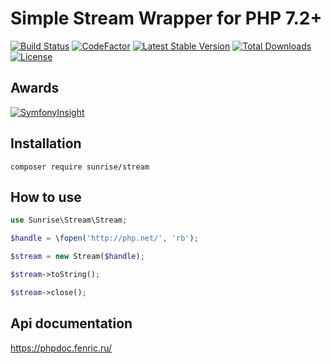 # Simple Stream Wrapper for PHP 7.2+

[![Build Status](https://api.travis-ci.com/sunrise-php/stream.svg?branch=master)](https://travis-ci.com/sunrise-php/stream)
[![CodeFactor](https://www.codefactor.io/repository/github/sunrise-php/stream/badge)](https://www.codefactor.io/repository/github/sunrise-php/stream)
[![Latest Stable Version](https://poser.pugx.org/sunrise/stream/v/stable)](https://packagist.org/packages/sunrise/stream)
[![Total Downloads](https://poser.pugx.org/sunrise/stream/downloads)](https://packagist.org/packages/sunrise/stream)
[![License](https://poser.pugx.org/sunrise/stream/license)](https://packagist.org/packages/sunrise/stream)

## Awards

[![SymfonyInsight](https://insight.symfony.com/projects/a6301a76-9b35-49a3-adb1-ebbf59f810f2/big.svg)](https://insight.symfony.com/projects/a6301a76-9b35-49a3-adb1-ebbf59f810f2)

## Installation

```
composer require sunrise/stream
```

## How to use

```php
use Sunrise\Stream\Stream;

$handle = \fopen('http://php.net/', 'rb');

$stream = new Stream($handle);

$stream->toString();

$stream->close();
```

## Api documentation

https://phpdoc.fenric.ru/
